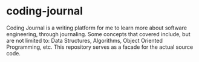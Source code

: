 # coding-journal
Coding Journal is a writing platform for me to learn more about software engineering, through journaling. Some concepts that covered include, but are not limited to: Data Structures, Algorithms, Object Oriented Programming, etc. This repository serves as a facade for the actual source code.
